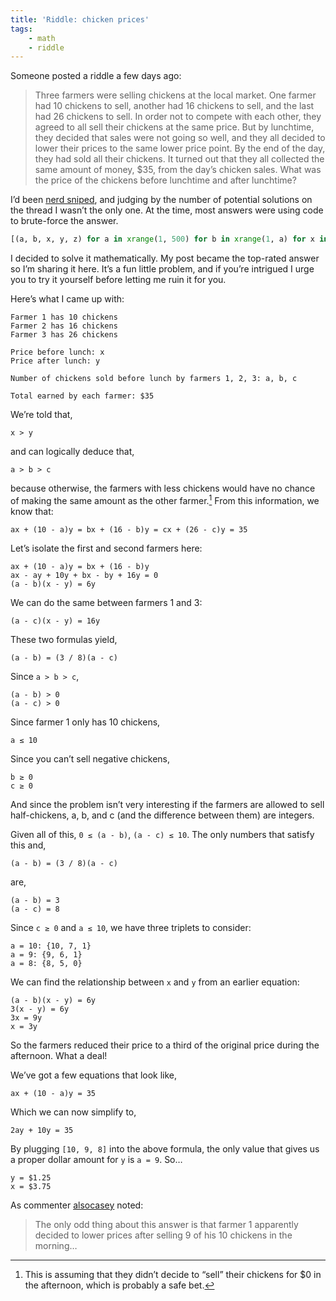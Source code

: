 ```yaml
---
title: 'Riddle: chicken prices'
tags:
    - math
    - riddle
---
```


Someone posted a riddle a few days ago:

> Three farmers were selling chickens at the local market. One farmer had 10 chickens to sell, another had 16 chickens to sell, and the last had 26 chickens to sell. In order not to compete with each other, they agreed to all sell their chickens at the same price. But by lunchtime, they decided that sales were not going so well, and they all decided to lower their prices to the same lower price point. By the end of the day, they had sold all their chickens. It turned out that they all collected the same amount of money, $35, from the day’s chicken sales. What was the price of the chickens before lunchtime and after lunchtime?

I’d been [nerd sniped](http://xkcd.com/356/), and judging by the number of potential solutions on the thread I wasn’t the only one. At the time, most answers were using code to brute-force the answer.

```python
[(a, b, x, y, z) for a in xrange(1, 500) for b in xrange(1, a) for x in xrange(1, 11) for y in xrange(1, x) for z in xrange(1, y) if 3500 == a*x + b*(10 - x) == a*y + b*(16 - y) == a*z + b*(26 - z)]
```

I decided to solve it mathematically. My post became the top-rated answer so I’m sharing it here. It’s a fun little problem, and if you’re intrigued I urge you to try it yourself before letting me ruin it for you.

Here’s what I came up with:

```
Farmer 1 has 10 chickens
Farmer 2 has 16 chickens
Farmer 3 has 26 chickens
```

```
Price before lunch: x
Price after lunch: y
```

```
Number of chickens sold before lunch by farmers 1, 2, 3: a, b, c
```

```
Total earned by each farmer: $35
```

We’re told that,

```
x > y
```

and can logically deduce that,

```
a > b > c
```

because otherwise, the farmers with less chickens would have no chance of making the same amount as the other farmer.[^1]
From this information, we know that:

```
ax + (10 - a)y = bx + (16 - b)y = cx + (26 - c)y = 35
```

Let’s isolate the first and second farmers here:

```
ax + (10 - a)y = bx + (16 - b)y
ax - ay + 10y + bx - by + 16y = 0
(a - b)(x - y) = 6y
```

We can do the same between farmers 1 and 3:

```
(a - c)(x - y) = 16y
```

These two formulas yield,

```
(a - b) = (3 / 8)(a - c)
```

Since `a > b > c`,

```
(a - b) > 0
(a - c) > 0
```

Since farmer 1 only has 10 chickens,

```
a ≤ 10
```

Since you can’t sell negative chickens,

```
b ≥ 0
c ≥ 0
```

And since the problem isn’t very interesting if the farmers are allowed to sell half-chickens, a, b, and c (and the difference between them) are integers.

Given all of this, `0 ≤ (a - b)`, `(a - c) ≤ 10`. The only numbers that satisfy this and,

```
(a - b) = (3 / 8)(a - c)
```

are,

```
(a - b) = 3
(a - c) = 8
```

Since `c ≥ 0` and `a ≤ 10`, we have three triplets to consider:

```
a = 10: {10, 7, 1}
a = 9: {9, 6, 1}
a = 8: {8, 5, 0}
```

We can find the relationship between `x` and `y` from an earlier equation:

```
(a - b)(x - y) = 6y
3(x - y) = 6y
3x = 9y
x = 3y
```

So the farmers reduced their price to a third of the original price during the afternoon. What a deal!

We’ve got a few equations that look like,

```
ax + (10 - a)y = 35
```

Which we can now simplify to,

```
2ay + 10y = 35
```

By plugging `[10, 9, 8]` into the above formula, the only value that gives us a proper dollar amount for `y` is `a = 9`. So…

```
y = $1.25
x = $3.75
```

As commenter [alsocasey](https://news.ycombinator.com/item?id=8487758) noted:

> The only odd thing about this answer is that farmer 1 apparently decided to lower prices after selling 9 of his 10 chickens in the morning…

[^1]: This is assuming that they didn’t decide to “sell” their chickens for $0 in the afternoon, which is probably a safe bet.
